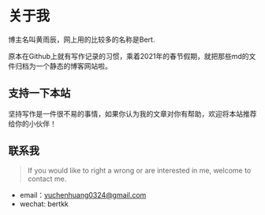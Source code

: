 # 关于我

博主名叫黄雨辰，网上用的比较多的名称是Bert.

原本在Github上就有写作记录的习惯，乘着2021年的春节假期，就把那些md的文件归档为一个静态的博客网站啦。

## 支持一下本站

坚持写作是一件很不易的事情，如果你认为我的文章对你有帮助，欢迎将本站推荐给你的小伙伴！


## 联系我

> If you would like to right a wrong or are interested in me, welcome to contact me.

- email：yuchenhuang0324@gmail.com
- wechat: bertkk